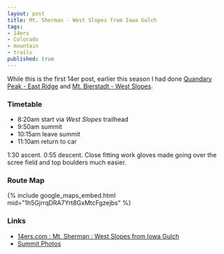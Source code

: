 ```yaml
---
layout: post
title: Mt. Sherman - West Slopes from Iowa Gulch
tags:
- 14ers
- Colorado
- mountain
- trails
published: true
---
```

While this is the first 14er post, earlier this season I had done
[Quandary Peak - East Ridge](http://www.14ers.com/routemain.php?route=quan1&peak=Quandary+Peak)
and
[Mt. Bierstadt - West Slopes](http://www.14ers.com/routemain.php?route=bier1&peak=Mt.+Bierstadt).

### Timetable ###
- 8:20am start via _West Slopes_ trailhead
- 9:50am summit
- 10:15am leave summit
- 11:10am return to car

1:30 ascent. 0:55 descent.
Close fitting work gloves made going over the scree field and top boulders much easier.

### Route Map ###
{% include google_maps_embed.html mid="1h5GjrrqDRA7Yrt8GxMtcFgzejbs" %}

### Links ###
- [14ers.com : Mt. Sherman : West Slopes from Iowa Gulch](http://www.14ers.com/routemain.php?route=sher2&peak=Mt.+Sherman)
- [Summit Photos](https://drive.google.com/drive/folders/0B0yT30uCaFvvVGVGb08wMHB3QTA?usp=sharing)
